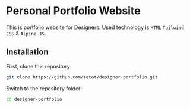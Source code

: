 # Personal Portfolio Website

This is portfolio website for Designers. Used technology is `HTML` `Tailwind CSS` & `Alpine JS`.

## Installation

First, clone this repository:

```bash
git clone https://github.com/tetat/designer-portfolio.git
```

Switch to the repository folder:

```bash
cd designer-portfolio
```
